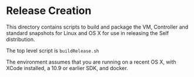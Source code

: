 # Release Creation

This directory contains scripts to build and package the VM, Controller and standard snapshots for Linux and OS X for use in releasing the Self distribution.

The top level script is `buildRelease.sh`

The environment assumes that you are running on a recent OS X, with XCode installed, a 10.9 or earlier SDK, and docker.
